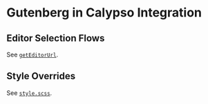 # Gutenberg in Calypso Integration

## Editor Selection Flows

See [`getEditorUrl`](../../state/selectors/get-editor-url.js).

## Style Overrides

See [`style.scss`](./style.scss).
